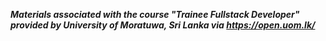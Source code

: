 ***Materials associated with the course "Trainee Fullstack Developer" provided by University of Moratuwa, Sri Lanka via https://open.uom.lk/***
